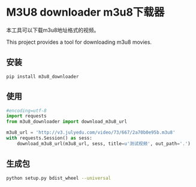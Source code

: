 # M3U8 downloader m3u8下载器

本工具可以下载m3u8地址格式的视频。

This project provides a tool for downloading m3u8 movies.

## 安装

```
pip install m3u8_downloader
```

## 使用

```python
#encoding=utf-8
import requests
from m3u8_downloader import download_m3u8_url

m3u8_url = 'http://v3.julyedu.com/video/73/667/2a70b0e95b.m3u8'
with requests.Session() as sess:
    download_m3u8_url(m3u8_url, sess, title=u'测试视频', out_path='.')

```

## 生成包

```bash
python setup.py bdist_wheel --universal
```